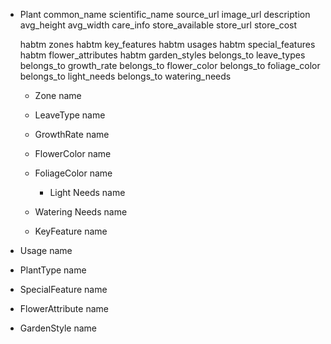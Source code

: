 - Plant
  common_name
  scientific_name
  source_url
  image_url
  description
  avg_height
  avg_width
  care_info
  store_available
  store_url
  store_cost

  habtm zones
  habtm key_features
  habtm usages
  habtm special_features
  habtm flower_attributes
  habtm garden_styles
  belongs_to leave_types
  belongs_to growth_rate
  belongs_to flower_color
  belongs_to foliage_color
  belongs_to light_needs
  belongs_to watering_needs


  - Zone
    name

  - LeaveType
    name

  - GrowthRate
    name

  - FlowerColor
    name

  - FoliageColor
    name

    - Light Needs
      name

  - Watering Needs
    name

  - KeyFeature
    name

- Usage
  name

- PlantType
  name

- SpecialFeature
  name

- FlowerAttribute
  name

- GardenStyle
  name
